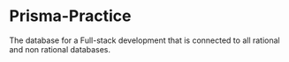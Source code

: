 # Prisma-Practice
The database for a Full-stack development that is connected to all rational and non rational databases.
